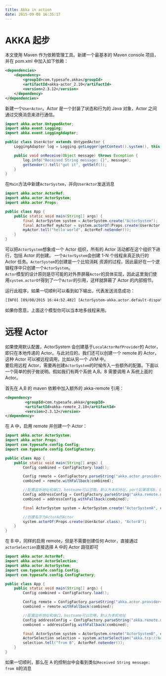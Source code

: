 ```yaml
---
title: Akka in action
date: 2015-09-08 16:35:17
---
```


# AKKA 起步

本文使用 Maven 作为依赖管理工具。新建一个最基本的 Maven console 项目，并在 pom.xml 中加入如下依赖：

```xml
<dependencies>
    <dependency>
        <groupId>com.typesafe.akka</groupId>
        <artifactId>akka-actor_2.10</artifactId>
        <version>2.3.12</version>
    </dependency>
</dependencies>
```

新建一个`UserActor`。Actor 是一个封装了状态和行为的 Java 对象，Actor 之间通过交换消息来进行通信。

```Java
import akka.actor.UntypedActor;
import akka.event.Logging;
import akka.event.LoggingAdapter;

public class UserActor extends UntypedActor {
    LoggingAdapter log = Logging.getLogger(getContext().system(), this);

    public void onReceive(Object message) throws Exception {
        log.info("Received String message: {}", message);
        getSender().tell("got it", getSelf());
    }
}
```

在`Main`方法中新建`ActorSystem`，并向`UserActor`发送消息

```Java
import akka.actor.ActorRef;
import akka.actor.ActorSystem;
import akka.actor.Props;

public class App {
    public static void main(String[] args) {
        final ActorSystem system = ActorSystem.create("ActorSystem");
        final ActorRef myActor = system.actorOf(Props.create(UserActor.class));
        myActor.tell("hello world", ActorRef.noSender());
    }
}
```

可以把`ActorSystem`想象成一个 Actor 组织，所有的 Actor 活动都在这个组织下进行，包括 Actor 的创建。 一个`ActorSystem`会创建 1-N 个线程来真正执行的 Actor 任务。`ActorSystem`的创建是一个比较消耗 资源的过程，因此最好在一个逻辑程序中只创建一个`ActorSystem`。  
`Actor`模型的设计原则是尽可能的对外界屏蔽`Actor`的具体实现，因此这里我们使用`system.actorOf`得到了一个`Actor`的引用，这样就屏蔽了 Actor 的内部细节。

运行此程序，如果一切顺利可以看到如下输出，代表发送消息成功：

```xml
[INFO] [09/08/2015 16:44:52.482] [ActorSystem-akka.actor.default-dispatcher-3] [akka://ActorSystem/user/$a] Received String message: hello world
```

如果你愿意，上面这个模型你可以当本地多线程来用。

# 远程 Actor

如果使用默认配置，ActorSystem 会创建基于`LocalActorRefProvider`的 Actor，即只在本地传递的 Actor。与此对应的，我们还可以创建一个 remote 的 Actor，这种 Actor 可以被远程调用，比如从另一个 JVM 中。  
要启用远程 Actor，需要再创建`ActorSystem`的时候传入一些额外的配置。下面以一个简单的例子做说明。假如我们有两个系统 A,B。B 需要调用 A 系统上面的 Actor。

首先在 A,B 的 maven 依赖中加入额外的 akka-remote 引用：

```xml
<dependency>
         <groupId>com.typesafe.akka</groupId>
         <artifactId>akka-remote_2.10</artifactId>
         <version>2.3.12</version>
</dependency>
```

在 A 中，启用 remote 并创建一个 Actor：

```Java
import akka.actor.ActorSystem;
import akka.actor.Props;
import com.typesafe.config.Config;
import com.typesafe.config.ConfigFactory;

public class App {
    public static void main(String[] args) {
        Config combined = ConfigFactory.load();

        Config remote = ConfigFactory.parseString("akka.actor.provider=akka.remote.RemoteActorRefProvider");
        combined = remote.withFallback(combined);

        //配置监听地址和端口，hostname可以忽略，默认为本机地址。port如果填写0，则为随机端口
        Config addressConfig = ConfigFactory.parseString("akka.remote.netty.tcp={hostname=192.168.8.136, port=2552}");
        combined = addressConfig.withFallback(combined);

        final ActorSystem system = ActorSystem.create("ActorSystemA", combined);

        //创建名字为ActorA的Actor
        system.actorOf(Props.create(UserActor.class), "ActorA");
    }
}
```

在 B 中，同样的启用 remote，但是不需要创建任何 Actor，直接通过`actorSelection`直接选择 A 中的 Actor 路径即可

```Java
import akka.actor.ActorRef;
import akka.actor.ActorSelection;
import akka.actor.ActorSystem;
import com.typesafe.config.Config;
import com.typesafe.config.ConfigFactory;

public class App {
    public static void main(String[] args) {
        Config combined = ConfigFactory.load();

        Config remote = ConfigFactory.parseString("akka.actor.provider=akka.remote.RemoteActorRefProvider");
        combined = remote.withFallback(combined);

        //配置监听地址和端口，hostname可以忽略，默认为本机地址
        Config addressConfig = ConfigFactory.parseString("akka.remote.netty.tcp={hostname=192.168.8.136, port=2553}");
        combined = addressConfig.withFallback(combined);

        final ActorSystem system = ActorSystem.create("ActorSystemB", combined);
        ActorSelection selection = system.actorSelection("akka.tcp://ActorSystemA@192.168.8.136:2552/user/ActorA");
        selection.tell("from B", ActorRef.noSender());
    }
}
```

如果一切顺利，那么在 A 的控制台中会看到类似`Received String message: from B`的消息
